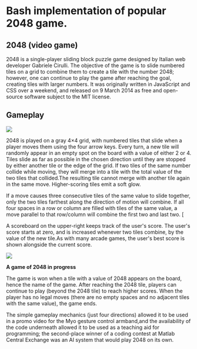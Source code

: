 # Bash implementation of popular 2048 game.

## 2048 (video game)
2048 is a single-player sliding block puzzle game designed by Italian web developer Gabriele Cirulli. The objective of the game is to slide numbered tiles on a grid to combine them to create a tile with the number 2048; however, one can continue to play the game after reaching the goal, creating tiles with larger numbers. It was originally written in JavaScript and CSS over a weekend, and released on 9 March 2014 as free and open-source software subject to the MIT license.
 
 ## Gameplay
 
 ![](https://upload.wikimedia.org/wikipedia/commons/thumb/1/18/2048_logo.svg/220px-2048_logo.svg.png)
 
 2048 is played on a gray 4×4 grid, with numbered tiles that slide when a player moves them using the four arrow keys. Every turn, a new tile will randomly appear in an empty spot on the board with a value of either 2 or 4. Tiles slide as far as possible in the chosen direction until they are stopped by either another tile or the edge of the grid. If two tiles of the same number collide while moving, they will merge into a tile with the total value of the two tiles that collided.The resulting tile cannot merge with another tile again in the same move. Higher-scoring tiles emit a soft glow.

If a move causes three consecutive tiles of the same value to slide together, only the two tiles farthest along the direction of motion will combine. If all four spaces in a row or column are filled with tiles of the same value, a move parallel to that row/column will combine the first two and last two. [

A scoreboard on the upper-right keeps track of the user's score. The user's score starts at zero, and is increased whenever two tiles combine, by the value of the new tile.As with many arcade games, the user's best score is shown alongside the current score.

![](https://upload.wikimedia.org/wikipedia/commons/thumb/6/64/2048_Screenshot.png/220px-2048_Screenshot.png)

**A game of 2048 in progress**

The game is won when a tile with a value of 2048 appears on the board, hence the name of the game. After reaching the 2048 tile, players can continue to play (beyond the 2048 tile) to reach higher scores. When the player has no legal moves (there are no empty spaces and no adjacent tiles with the same value), the game ends. 

The simple gameplay mechanics (just four directions) allowed it to be used in a promo video for the Myo gesture control armband,and the availability of the code underneath allowed it to be used as a teaching aid for programming; the second-place winner of a coding contest at Matlab Central Exchange was an AI system that would play 2048 on its own.

